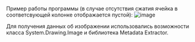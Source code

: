 Пример работы программы (в случае отсутствия сжатия ячейка в соответсвующей колонке отображается пустой):
![image](https://user-images.githubusercontent.com/50108213/158422331-721f8f97-e9d7-43f2-b65d-07008d65cea6.png)
 
 Для получения данных об изображении использовались возможности класса System.Drawing.Image и библиотека Metadata Extractor.
